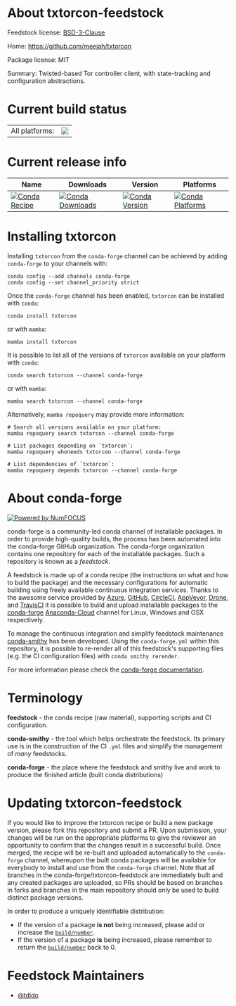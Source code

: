 About txtorcon-feedstock
========================

Feedstock license: [BSD-3-Clause](https://github.com/conda-forge/txtorcon-feedstock/blob/main/LICENSE.txt)

Home: https://github.com/meejah/txtorcon

Package license: MIT

Summary: Twisted-based Tor controller client, with state-tracking and configuration abstractions.

Current build status
====================


<table><tr><td>All platforms:</td>
    <td>
      <a href="https://dev.azure.com/conda-forge/feedstock-builds/_build/latest?definitionId=13772&branchName=main">
        <img src="https://dev.azure.com/conda-forge/feedstock-builds/_apis/build/status/txtorcon-feedstock?branchName=main">
      </a>
    </td>
  </tr>
</table>

Current release info
====================

| Name | Downloads | Version | Platforms |
| --- | --- | --- | --- |
| [![Conda Recipe](https://img.shields.io/badge/recipe-txtorcon-green.svg)](https://anaconda.org/conda-forge/txtorcon) | [![Conda Downloads](https://img.shields.io/conda/dn/conda-forge/txtorcon.svg)](https://anaconda.org/conda-forge/txtorcon) | [![Conda Version](https://img.shields.io/conda/vn/conda-forge/txtorcon.svg)](https://anaconda.org/conda-forge/txtorcon) | [![Conda Platforms](https://img.shields.io/conda/pn/conda-forge/txtorcon.svg)](https://anaconda.org/conda-forge/txtorcon) |

Installing txtorcon
===================

Installing `txtorcon` from the `conda-forge` channel can be achieved by adding `conda-forge` to your channels with:

```
conda config --add channels conda-forge
conda config --set channel_priority strict
```

Once the `conda-forge` channel has been enabled, `txtorcon` can be installed with `conda`:

```
conda install txtorcon
```

or with `mamba`:

```
mamba install txtorcon
```

It is possible to list all of the versions of `txtorcon` available on your platform with `conda`:

```
conda search txtorcon --channel conda-forge
```

or with `mamba`:

```
mamba search txtorcon --channel conda-forge
```

Alternatively, `mamba repoquery` may provide more information:

```
# Search all versions available on your platform:
mamba repoquery search txtorcon --channel conda-forge

# List packages depending on `txtorcon`:
mamba repoquery whoneeds txtorcon --channel conda-forge

# List dependencies of `txtorcon`:
mamba repoquery depends txtorcon --channel conda-forge
```


About conda-forge
=================

[![Powered by
NumFOCUS](https://img.shields.io/badge/powered%20by-NumFOCUS-orange.svg?style=flat&colorA=E1523D&colorB=007D8A)](https://numfocus.org)

conda-forge is a community-led conda channel of installable packages.
In order to provide high-quality builds, the process has been automated into the
conda-forge GitHub organization. The conda-forge organization contains one repository
for each of the installable packages. Such a repository is known as a *feedstock*.

A feedstock is made up of a conda recipe (the instructions on what and how to build
the package) and the necessary configurations for automatic building using freely
available continuous integration services. Thanks to the awesome service provided by
[Azure](https://azure.microsoft.com/en-us/services/devops/), [GitHub](https://github.com/),
[CircleCI](https://circleci.com/), [AppVeyor](https://www.appveyor.com/),
[Drone](https://cloud.drone.io/welcome), and [TravisCI](https://travis-ci.com/)
it is possible to build and upload installable packages to the
[conda-forge](https://anaconda.org/conda-forge) [Anaconda-Cloud](https://anaconda.org/)
channel for Linux, Windows and OSX respectively.

To manage the continuous integration and simplify feedstock maintenance
[conda-smithy](https://github.com/conda-forge/conda-smithy) has been developed.
Using the ``conda-forge.yml`` within this repository, it is possible to re-render all of
this feedstock's supporting files (e.g. the CI configuration files) with ``conda smithy rerender``.

For more information please check the [conda-forge documentation](https://conda-forge.org/docs/).

Terminology
===========

**feedstock** - the conda recipe (raw material), supporting scripts and CI configuration.

**conda-smithy** - the tool which helps orchestrate the feedstock.
                   Its primary use is in the construction of the CI ``.yml`` files
                   and simplify the management of *many* feedstocks.

**conda-forge** - the place where the feedstock and smithy live and work to
                  produce the finished article (built conda distributions)


Updating txtorcon-feedstock
===========================

If you would like to improve the txtorcon recipe or build a new
package version, please fork this repository and submit a PR. Upon submission,
your changes will be run on the appropriate platforms to give the reviewer an
opportunity to confirm that the changes result in a successful build. Once
merged, the recipe will be re-built and uploaded automatically to the
`conda-forge` channel, whereupon the built conda packages will be available for
everybody to install and use from the `conda-forge` channel.
Note that all branches in the conda-forge/txtorcon-feedstock are
immediately built and any created packages are uploaded, so PRs should be based
on branches in forks and branches in the main repository should only be used to
build distinct package versions.

In order to produce a uniquely identifiable distribution:
 * If the version of a package **is not** being increased, please add or increase
   the [``build/number``](https://docs.conda.io/projects/conda-build/en/latest/resources/define-metadata.html#build-number-and-string).
 * If the version of a package **is** being increased, please remember to return
   the [``build/number``](https://docs.conda.io/projects/conda-build/en/latest/resources/define-metadata.html#build-number-and-string)
   back to 0.

Feedstock Maintainers
=====================

* [@tdido](https://github.com/tdido/)


